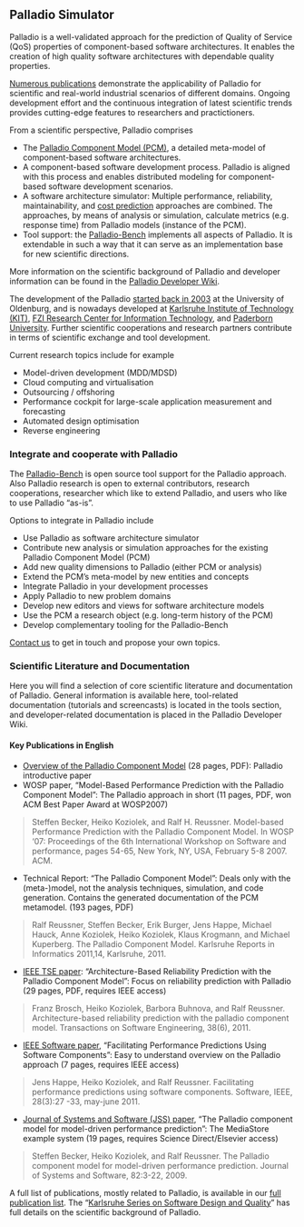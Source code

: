 ## Palladio Simulator

Palladio is a well-validated approach for the prediction of Quality of Service (QoS) properties of component-based software architectures. It enables the creation of high quality software architectures with dependable quality properties.

[Numerous publications](https://dsis.kastel.kit.edu/research/publications.php) demonstrate the applicability of Palladio for scientific and real-world industrial scenarios of different domains. Ongoing development effort and the continuous integration of latest scientific trends provides cutting-edge features to researchers and practictioners.

From a scientific perspective, Palladio comprises
- The [Palladio Component Model (PCM)](https://github.com/PalladioSimulator/.github/wiki/Paladio-Component-Model), a detailed meta-model of component-based software architectures.
- A component-based software development process. Palladio is aligned with this process and enables distributed modeling for component-based software development scenarios.
- A software architecture simulator: Multiple performance, reliability, maintainability, and [cost prediction](
https://github.com/PalladioSimulator/.github/wiki/Cost-Prediction-with-Palladio) approaches are combined. The approaches, by means of analysis or simulation, calculate metrics (e.g. response time) from Palladio models (instance of the PCM).
- Tool support: the [Palladio-Bench](https://github.com/PalladioSimulator/.github/wiki/Palladio-Tools) implements all aspects of Palladio. It is extendable in such a way that it can serve as an implementation base for new scientific directions.

More information on the scientific background of Palladio and developer information can be found in the [Palladio Developer Wiki](http://sdqweb.ipd.kit.edu/wiki/Palladio).

The development of the Palladio [started back in 2003]([https://www.palladio-simulator.com/about/history/](https://github.com/PalladioSimulator/.github/wiki/History)) at the University of Oldenburg, and is nowadays developed at [Karlsruhe Institute of Technology (KIT)](http://www.kit.edu/english/), [FZI Research Center for Information Technology](http://www.fzi.de/en), and [Paderborn University](http://www.uni-paderborn.de/). Further scientific cooperations and research partners contribute in terms of scientific exchange and tool development.

Current research topics include for example

- Model-driven development (MDD/MDSD)
- Cloud computing and virtualisation
- Outsourcing / offshoring
- Performance cockpit for large-scale application measurement and forecasting
- Automated design optimisation
- Reverse engineering

### Integrate and cooperate with Palladio

The [Palladio-Bench](https://github.com/PalladioSimulator/.github/wiki/Palladio-Tools) is open source tool support for the Palladio approach. Also Palladio research is open to external contributors, research cooperations, researcher which like to extend Palladio, and users who like to use Palladio “as-is”.

Options to integrate in Palladio include

- Use Palladio as software architecture simulator
- Contribute new analysis or simulation approaches for the existing Palladio Component Model (PCM)
- Add new quality dimensions to Palladio (either PCM or analysis)
- Extend the PCM’s meta-model by new entities and concepts
- Integrate Palladio in your development processes
- Apply Palladio to new problem domains
- Develop new editors and views for software architecture models
- Use the PCM a research object (e.g. long-term history of the PCM)
- Develop complementary tooling for the Palladio-Bench

[Contact us](https://www.palladio-simulator.com/contact) to get in touch and propose your own topics.

### Scientific Literature and Documentation

Here you will find a selection of core scientific literature and documentation of Palladio. General information is available here, tool-related documentation (tutorials and screencasts) is located in the tools section, and developer-related documentation is placed in the Palladio Developer Wiki.

#### Key Publications in English

- [Overview of the Palladio Component Model](https://www.palladio-simulator.com/assets/files/Introduction-Chapter-PCM.pdf) (28 pages, PDF): Palladio introductive paper
- WOSP paper, “Model-Based Performance Prediction with the Palladio Component Model”: The Palladio approach in short (11 pages, PDF, won ACM Best Paper Award at WOSP2007)
> Steffen Becker, Heiko Koziolek, and Ralf H. Reussner. Model-based Performance Prediction with the Palladio Component Model. In WOSP ‘07: Proceedings of the 6th International Workshop on Software and performance, pages 54-65, New York, NY, USA, February 5-8 2007. ACM.

- Technical Report: “The Palladio Component Model”: Deals only with the (meta-)model, not the analysis techniques, simulation, and code generation. Contains the generated documentation of the PCM metamodel. (193 pages, PDF)
> Ralf Reussner, Steffen Becker, Erik Burger, Jens Happe, Michael Hauck, Anne Koziolek, Heiko Koziolek, Klaus Krogmann, and Michael Kuperberg. The Palladio Component Model. Karlsruhe Reports in Informatics 2011,14, Karlsruhe, 2011.

- [IEEE TSE paper](http://dx.doi.org/10.1109/TSE.2011.94): “Architecture-Based Reliability Prediction with the Palladio Component Model”: Focus on reliability prediction with Palladio (29 pages, PDF, requires IEEE access)
> Franz Brosch, Heiko Koziolek, Barbora Buhnova, and Ralf Reussner. Architecture-based reliability prediction with the palladio component model. Transactions on Software Engineering, 38(6), 2011.

- [IEEE Software paper](http://dx.doi.org/10.1109/MS.2011.25), “Facilitating Performance Predictions Using Software Components”: Easy to understand overview on the Palladio approach (7 pages, requires IEEE access)
> Jens Happe, Heiko Koziolek, and Ralf Reussner. Facilitating performance predictions using software components. Software, IEEE, 28(3):27 -33, may-june 2011.

- [Journal of Systems and Software (JSS) paper](http://dx.doi.org/10.1016/j.jss.2008.03.066), “The Palladio component model for model-driven performance prediction”: The MediaStore example system (19 pages, requires Science Direct/Elsevier access)
> Steffen Becker, Heiko Koziolek, and Ralf Reussner. The Palladio component model for model-driven performance prediction. Journal of Systems and Software, 82:3-22, 2009.

A full list of publications, mostly related to Palladio, is available in our [full publication list](https://sdq.ipd.kit.edu/research/publications/). The “[Karlsruhe Series on Software Design and Quality](https://sdq.ipd.kit.edu/research/karlsruhe-series-on-software-design-and-quality/)” has full details on the scientific background of Palladio.
